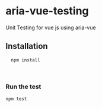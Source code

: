 # aria-vue-testing
Unit Testing for vue js using aria-vue

Installation
------------

  ```
    npm install
  ```
<br />

### Run the test
  ```
  npm test
  ```